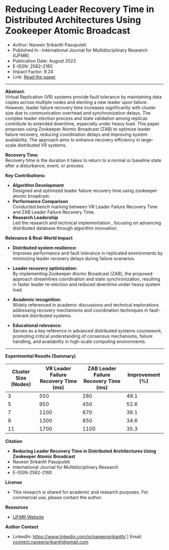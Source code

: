 # Reducing Leader Recovery Time in Distributed Architectures Using Zookeeper Atomic Broadcast
* Author: Naveen Srikanth Pasupuleti
* Published In : International Journal for Multidisciplinary Research (IJFMR)
* Publication Date: August 2023
* E-ISSN: 2582-2160
* Impact Factor: 9.24
* Link: [Read the paper](https://www.ijfmr.com/research-paper.php?id=46802)
***
**Abstract**:\
Virtual Replication (VR) systems provide fault tolerance by maintaining data copies across multiple nodes and electing a new leader upon failure. However, leader failure recovery time increases significantly with cluster size due to communication overhead and synchronization delays. The complex leader election process and state validation among replicas contribute to extended downtime, especially under heavy load. This paper proposes using Zookeeper Atomic Broadcast (ZAB) to optimize leader failure recovery, reducing coordination delays and improving system availability. The approach aims to enhance recovery efficiency in large-scale distributed VR systems.

**Recovery Time**:\
Recovery time is the duration it takes to return to a normal or baseline state after a disturbance, event, or process.
 
**Key Contributions:** 
* **Algorithm Development** \
  Designed and optimized leader failure recovery time using zookeeper atomic broadcast.
* **Performance Comparison** \
  Conducted bench marking between VR Leader Failure Recovery Time and ZAB Leader Failure Recovery Time.
* **Research Leadership** \
  Led the research and technical implementation , focusing on advancing distributed database through algorithm innovation.

**Relevance & Real-World Impact**
* **Distributed system resilience:**\
Improves performance and fault tolerance in replicated environments by minimizing leader recovery delays during failure scenarios.

* **Leader recovery optimization:**\
By implementing Zookeeper Atomic Broadcast (ZAB), the proposed approach streamlines coordination and state synchronization, resulting in faster leader re-election and reduced downtime under heavy system load.

* **Academic recognition:**\
Widely referenced in academic discussions and technical explorations addressing recovery mechanisms and coordination techniques in fault-tolerant distributed systems.

* **Educational relevance:**\
Serves as a key reference in advanced distributed systems coursework, promoting critical understanding of consensus mechanisms, failure handling, and availability in high-scale computing environments.

***
**Experimental Results (Summary)**


| Cluster Size (Nodes) | VR Leader Failure Recovery Time (ms) | ZAB Leader Failure Recovery Time (ms) | Improvement (%) |
| ---------------------| ------------------------------------ | ------------------------------------- | ----------------|
| 3                    | 550                                  | 280                                   | 49.1            |
| 5                    | 950                                  | 450                                   | 52.6            |
| 7                    | 1100                                 | 670                                   | 39.1            |
| 9                    | 1300                                 | 850                                   | 34.6            |
| 11                   | 1700                                 | 1100                                  | 35.3            |

**Citation**
* **Reducing Leader Recovery Time in Distributed Architectures Using Zookeeper Atomic Broadcast**
*   Naveen Srikanth Pasupuleti
*   International Journal for Multidisciplinary Research
*   E-ISSN-2582-2160

**License**
* This research is shared for academic and research purposes. For commercial use, please contact the author.

**Resources**
* [IJFMR Website](https://www.ijfmr.com/)

**Author Contact** 
  * LinkedIn: https://www.linkedin.com/in/naveensrikanth/ | Email: connect.naveensrikanth@gmail.com

